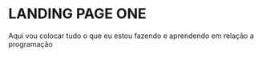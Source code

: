 # LANDING PAGE ONE
Aqui vou colocar tudo o que eu estou fazendo e aprendendo em relação a programação
